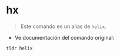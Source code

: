 # hx

> Este comando es un alias de `helix`.

- Ve documentación del comando original:

`tldr helix`
